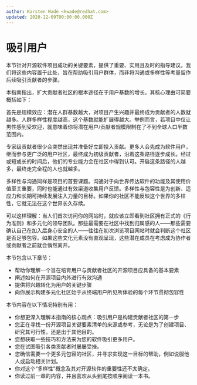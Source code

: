 ```yaml
---
author: Karsten Wade <kwade@redhat.com>
updated: 2020-12-09T00:00:00.000Z
---
```


# 吸引用户

本节针对开源软件项目成功的关键要素，提供了重要、实用且及时的指导建议。我们将这些内容置于此处，旨在帮助吸引用户群体，而非将沟通或多样性等考量留作后续吸引贡献者的步骤。

本指南指出，扩大贡献者社区的根本途径在于用户基数的增长。其核心理由可简要概括如下：

首先是规模效应：潜在人群基数越大，对项目产生兴趣并最终成为贡献者的人数就越多。人群多样性程度越高，这个基数就能扩展得越大。举例而言，若项目中仅让男性感到受欢迎，就意味着你将潜在用户/贡献者规模限制在了不到全球人口半数范围内。

专家级贡献者很少会突然出现并准备好立即投入贡献。更多人会先成为软件用户，继而参与更广泛的用户社区，最终成为初级贡献者，沿着这条路径逐步成长。经过或短或长的时间后，他们的专业能力会在社区中得到认可。开启这条路径的人越多，最终走完全程的人也就越多。

多样性与沟通同样是项目的首要课题。沟通对于向世界传达软件的功能及其使用价值至关重要，同时也能通过有效渠道收集用户反馈。多样性与包容性是为创新、适应力和长期可持续发展注入力量的目标。如果你的社区不能反映这个世界的多样性，它就无法在这个世界长久存续。

可以这样理解：当人们首次访问你的网站时，就应该立即看到社区拥有正式的《行为准则》和多元化的领导团队。那些最需要在社区中找到归属感的人——那些需要确认自己在加入后身心安全的人——往往在初次浏览项目网站时就会判断这个社区是否足够包容。如果这些文化元素没有直观呈现，这些潜在成员在考虑成为协作者或贡献者之前就会悄然离开。

本节包含以下章节：

* 帮助你理解一个旨在培育用户与贡献者社区的开源项目应具备的基本要素
* 阐述如何在开源项目内外进行有效沟通
* 提供将兴趣转化为用户的关键步骤
* 向你展示构建多元化社区始于从终端用户所见所体验的每个环节贯彻包容性

本节内容在以下情况特别有用：

* 你想更深入理解本指南的核心观点：吸引用户是构建贡献者社区的第一步
* 您正在寻找一份开源项目关键要素清单的来源或参考，无论是为了创建项目、研究其可行性，还是出于其他目的。
* 您想获取一些技巧和方法来为您的软件吸引更多用户。
* 您在试图吸引各类贡献者时屡屡受挫。
* 您确信需要一个更多元包容的社区，并寻求实现这一目标的帮助，例如说服他人或启动相关计划。
* 你对这个“多样性”概念及其对开源软件的重要性还不太确定。
* 你读过前一章的内容，并且喜欢从头到尾按顺序阅读一本书。
